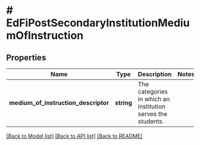 # # EdFiPostSecondaryInstitutionMediumOfInstruction

## Properties

Name | Type | Description | Notes
------------ | ------------- | ------------- | -------------
**medium_of_instruction_descriptor** | **string** | The categories in which an institution serves the students. |

[[Back to Model list]](../../README.md#models) [[Back to API list]](../../README.md#endpoints) [[Back to README]](../../README.md)
